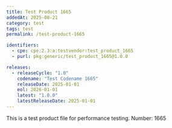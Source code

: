 ```yaml
---
title: Test Product 1665
addedAt: 2025-08-21
category: test
tags: test
permalink: /test-product-1665

identifiers:
  - cpe: cpe:2.3:a:testvendor:test_product_1665
  - purl: pkg:generic/test_product_1665@1.0.0

releases:
  - releaseCycle: "1.0"
    codename: "Test Codename 1665"
    releaseDate: 2025-01-01
    eol: 2026-01-01
    latest: "1.0.0"
    latestReleaseDate: 2025-01-01
---
```


This is a test product file for performance testing. Number: 1665
